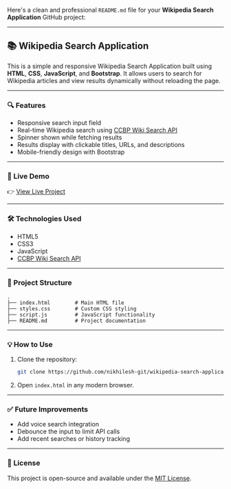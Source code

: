 Here's a clean and professional `README.md` file for your **Wikipedia Search Application** GitHub project:

---

## 📚 Wikipedia Search Application

This is a simple and responsive Wikipedia Search Application built using **HTML**, **CSS**, **JavaScript**, and **Bootstrap**. It allows users to search for Wikipedia articles and view results dynamically without reloading the page.

---

### 🔍 Features

* Responsive search input field
* Real-time Wikipedia search using [CCBP Wiki Search API](https://apis.ccbp.in/wiki-search)
* Spinner shown while fetching results
* Results display with clickable titles, URLs, and descriptions
* Mobile-friendly design with Bootstrap

---

### 🚀 Live Demo

👉 [View Live Project](https://wikipedia-search-application-umber.vercel.app/)

---

### 🛠️ Technologies Used

* HTML5
* CSS3
* JavaScript 
* [CCBP Wiki Search API](https://apis.ccbp.in/wiki-search)

---

### 📂 Project Structure

```
.
├── index.html        # Main HTML file
├── styles.css        # Custom CSS styling
├── script.js         # JavaScript functionality
├── README.md         # Project documentation
```

---

### 💡 How to Use

1. Clone the repository:

   ```bash
   git clone https://github.com/nikhilesh-git/wikipedia-search-application.git
   ```

2. Open `index.html` in any modern browser.

---

### ✅ Future Improvements

* Add voice search integration
* Debounce the input to limit API calls
* Add recent searches or history tracking

---

### 📄 License

This project is open-source and available under the [MIT License](LICENSE).

